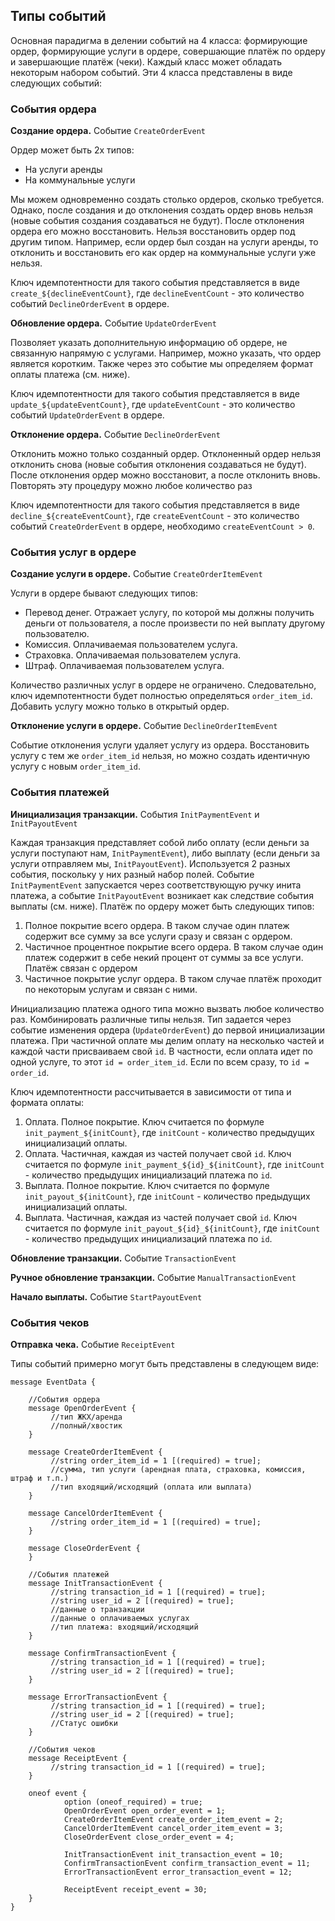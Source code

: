 ## Типы событий

Основная парадигма в делении событий на 4 класса: формирующие ордер, формирующие услуги в ордере, совершающие платёж по
ордеру и завершающие платёж (чеки). Каждый класс может обладать некоторым набором событий. Эти 4 класса представлены в
виде следующих событий:

### События ордера

**Создание ордера.** Событие `CreateOrderEvent`

Ордер может быть 2х типов:

- На услуги аренды
- На коммунальные услуги

Мы можем одновременно создать столько ордеров, сколько требуется. Однако, после создания и до отклонения создать ордер
вновь нельзя (новые события создания создаваться не будут). После отклонения ордера его можно восстановить. Нельзя
восстановить ордер под другим типом. Например, если ордер был создан на услуги аренды, то отклонить и восстановить его
как ордер на коммунальные услуги уже нельзя.

Ключ идемпотентности для такого события представляется в виде `create_${declineEventCount}`, где `declineEventCount` -
это количество событий `DeclineOrderEvent` в ордере.

**Обновление ордера.** Событие `UpdateOrderEvent`

Позволяет указать дополнительную информацию об ордере, не связанную напрямую с услугами. Например, можно указать, что
ордер является коротким. Также через это событие мы определяем формат оплаты платежа (см. ниже).

Ключ идемпотентности для такого события представляется в виде `update_${updateEventCount}`, где `updateEventCount` - это
количество событий `UpdateOrderEvent` в ордере.

**Отклонение ордера.** Событие `DeclineOrderEvent`

Отклонить можно только созданный ордер. Отклоненный ордер нельзя отклонить снова (новые события отклонения создаваться
не будут). После отклонения ордер можно восстановит, а после отклонить вновь. Повторять эту процедуру можно любое
количество раз

Ключ идемпотентности для такого события представляется в виде `decline_${createEventCount}`, где `createEventCount` -
это количество событий `CreateOrderEvent` в ордере, необходимо `createEventCount > 0`.

### События услуг в ордере

**Создание услуги в ордере.** Событие `CreateOrderItemEvent`

Услуги в ордере бывают следующих типов:

- Перевод денег. Отражает услугу, по которой мы должны получить деньги от пользователя, а после произвести по ней
  выплату другому пользователю.
- Комиссия. Оплачиваемая пользователем услуга.
- Страховка. Оплачиваемая пользователем услуга.
- Штраф. Оплачиваемая пользователем услуга.

Количество различных услуг в ордере не ограничено. Следовательно, ключ идемпотентности будет полностью
определяться `order_item_id`. Добавить услугу можно только в открытый ордер.

**Отклонение услуги в ордере.** Событие `DeclineOrderItemEvent`

Событие отклонения услуги удаляет услугу из ордера. Восстановить услугу с тем же `order_item_id` нельзя, но можно
создать идентичную услугу с новым `order_item_id`.

### События платежей

**Инициализация транзакции.** События `InitPaymentEvent` и `InitPayoutEvent`

Каждая транзакция представляет собой либо оплату (если деньги за услуги поступают нам, `InitPaymentEvent`), либо
выплату (если деньги за услуги отправляем мы, `InitPayoutEvent`). Используется 2 разных события, поскольку у них разный
набор полей. Событие `InitPaymentEvent` запускается через соответствующую ручку инита платежа, а
событие `InitPayoutEvent` возникает как следствие события выплаты (см. ниже). Платёж по ордеру может быть следующих
типов:

1. Полное покрытие всего ордера. В таком случае один платеж содержит все сумму за все услуги сразу и связан с ордером.
2. Частичное процентное покрытие всего ордера. В таком случае один платеж содержит в себе некий процент от суммы за все
   услуги. Платёж связан с ордером
3. Частичное покрытие услуг ордера. В таком случае платёж проходит по некоторым услугам и связан с ними.

Инициализацию платежа одного типа можно вызвать любое количество раз. Комбинировать различные типы нельзя. Тип задается
через событие изменения ордера (`UpdateOrderEvent`) до первой инициализации платежа. При частичной оплате мы делим
оплату на несколько частей и каждой части присваиваем свой `id`. В частности, если оплата идет по одной услуге, то
этот `id = order_item_id`. Если по всем сразу, то `id = order_id`.

Ключ идемпотентности рассчитывается в зависимости от типа и формата оплаты:

1. Оплата. Полное покрытие. Ключ считается по формуле `init_payment_${initCount}`, где `initCount` - количество
   предыдущих инициализаций оплаты.
2. Оплата. Частичная, каждая из частей получает свой `id`. Ключ считается по формуле `init_payment_${id}_${initCount}`,
   где `initCount` - количество предыдущих инициализаций платежа по `id`.
3. Выплата. Полное покрытие. Ключ считается по формуле `init_payout_${initCount}`, где `initCount` - количество
   предыдущих инициализаций оплаты.
4. Выплата. Частичная, каждая из частей получает свой `id`. Ключ считается по формуле `init_payout_${id}_${initCount}`,
   где `initCount` - количество предыдущих инициализаций платежа по `id`.

**Обновление транзакции.** Событие `TransactionEvent`

**Ручное обновление транзакции.** Событие `ManualTransactionEvent`

**Начало выплаты.** Событие `StartPayoutEvent`

### События чеков

**Отправка чека.** Событие `ReceiptEvent`

[//]: <> (TODO: Все строки ниже удалить)
Типы событий примерно могут быть представлены в следующем виде:

```
message EventData {
    
    //События ордера
    message OpenOrderEvent {
         //тип ЖКХ/аренда
         //полный/хвостик
    }
       
    message CreateOrderItemEvent {
         //string order_item_id = 1 [(required) = true];
         //сумма, тип услуги (арендная плата, страховка, комиссия, штраф и т.п.)
         //тип входящий/исходящий (оплата или выплата)
    }
       
    message CancelOrderItemEvent {
         //string order_item_id = 1 [(required) = true];
    }
    
    message CloseOrderEvent {
    }
    
    //События платежей
    message InitTransactionEvent {
         //string transaction_id = 1 [(required) = true];
         //string user_id = 2 [(required) = true];
         //данные о транзакции 
         //данные о оплачиваемых услугах
         //тип платежа: входящий/исходящий
    }
       
    message ConfirmTransactionEvent {
         //string transaction_id = 1 [(required) = true];
         //string user_id = 2 [(required) = true];
    }
       
    message ErrorTransactionEvent {
         //string transaction_id = 1 [(required) = true];
         //string user_id = 2 [(required) = true];
         //Статус ошибки
    }
       
    //События чеков
    message ReceiptEvent {
         //string transaction_id = 1 [(required) = true];
    }
       
    oneof event {
            option (oneof_required) = true;
            OpenOrderEvent open_order_event = 1;
            CreateOrderItemEvent create_order_item_event = 2;
            CancelOrderItemEvent cancel_order_item_event = 3;
            CloseOrderEvent close_order_event = 4;
            
            InitTransactionEvent init_transaction_event = 10;
            ConfirmTransactionEvent confirm_transaction_event = 11;
            ErrorTransactionEvent error_transaction_event = 12;
            
            ReceiptEvent receipt_event = 30;
    }
}
```